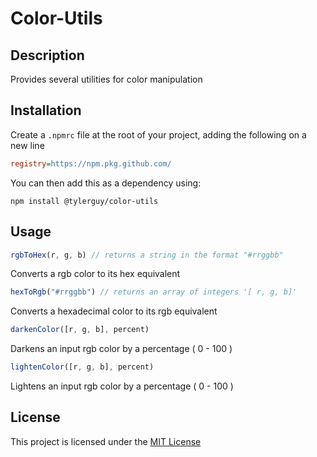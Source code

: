 # Color-Utils

## Description

Provides several utilities for color manipulation

## Installation

Create a `.npmrc` file at the root of your project, adding the following on a new line

```ini
registry=https://npm.pkg.github.com/
```

You can then add this as a dependency using:

```shell
npm install @tylerguy/color-utils
```

## Usage

```js
rgbToHex(r, g, b) // returns a string in the format "#rrggbb"
```

Converts a rgb color to its hex equivalent

```js
hexToRgb("#rrggbb") // returns an array of integers '[ r, g, b]'
```

Converts a hexadecimal color to its rgb equivalent

```js 
darkenColor([r, g, b], percent)
```

Darkens an input rgb color by a percentage ( 0 - 100 )

```js
lightenColor([r, g, b], percent)
```

Lightens an input rgb color by a percentage ( 0 - 100 ) 


## License

This project is licensed under the [MIT License](LICENSE)
